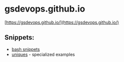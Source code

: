 
# gsdevops.github.io
[https://gsdevops.github.io/](https://gsdevops.github.io/)

## Snippets:  
* [bash snippets](docs/snippets/bash_snippets.md)  
* [uniques](docs/snippets/uniques/uniques.md) - specialized examples  

